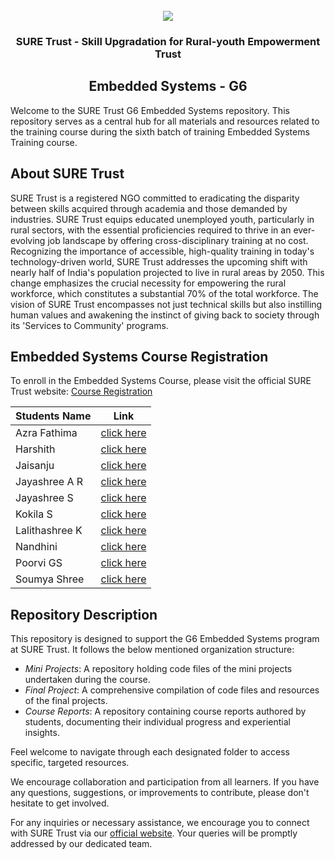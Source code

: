 <!-- PROJECT LOGO -->
<br />

<div align="center">
   <img src='https://user-images.githubusercontent.com/73131499/166115643-d3187f47-d38f-41b2-ae42-5ecbbc60de14.png' />


<h3 align="center">SURE Trust - Skill Upgradation for Rural-youth Empowerment Trust</h3>
  <h2>  Embedded Systems  - G6 </h2>
</div>

Welcome to the SURE Trust G6 Embedded Systems repository. This repository serves as a central hub for all materials and resources related to the training course during the sixth batch of training Embedded Systems  Training course.

## About SURE Trust

SURE Trust is a registered NGO committed to eradicating the disparity between skills acquired through academia and those demanded by industries. SURE Trust equips educated unemployed youth, particularly in rural sectors, with the essential proficiencies required to thrive in an ever-evolving job landscape by offering cross-disciplinary training at no cost. Recognizing the importance of accessible, high-quality training in today's technology-driven world, SURE Trust addresses the upcoming shift with nearly half of India's population projected to live in rural areas by 2050. This change emphasizes the crucial necessity for empowering the rural workforce, which constitutes a substantial 70% of the total workforce. The vision of SURE Trust encompasses not just technical skills but also instilling human values and awakening the instinct of giving back to society through its 'Services to Community' programs. 

## Embedded Systems Course Registration

To enroll in the Embedded Systems Course, please visit the official SURE Trust website: [Course Registration](https://suretrustforruralyouth.com/courses/59)

|Students Name|Link|
|-------------|----|
|Azra Fathima|[click here](https://github.com/sure-trust/G6_ES/blob/main/Course%20Reports/Azra%20Fathima.md)|
|Harshith|[click here](https://github.com/sure-trust/G6_ES/blob/main/Course%20Reports/Harshith%20Gowda%20M.md)|
|Jaisanju|[click here](https://github.com/sure-trust/G6_ES/blob/main/Course%20Reports/Jaisanju%20D.md)|
|Jayashree A R|[click here](https://github.com/sure-trust/G6_ES/blob/main/Course%20Reports/Jayashree%20A%20R.md)|
|Jayashree S|[click here](https://github.com/sure-trust/G6_ES/blob/main/Course%20Reports/Jayashree.md)|
|Kokila S|[click here](https://github.com/sure-trust/G6_ES/blob/main/Course%20Reports/Kokila%20S.md)|
|Lalithashree K|[click here](https://github.com/sure-trust/G6_ES/blob/main/Course%20Reports/Lalithashree%20K.md)|
|Nandhini|[click here](https://github.com/sure-trust/G6_ES/blob/main/Course%20Reports/Nandhini.md)|
|Poorvi GS|[click here](https://github.com/sure-trust/G6_ES/blob/main/Course%20Reports/Poorvi%20G%20S.md)|
|Soumya Shree|[click here](https://github.com/sure-trust/G6_ES/blob/main/Course%20Reports/Sowmya%20Shree%20N.md)|

## Repository Description

This repository is designed to support the G6  Embedded Systems program at SURE Trust. It follows the below mentioned organization structure:

- *Mini Projects*: A repository holding code files of the mini projects undertaken during the course.
- *Final Project*: A comprehensive compilation of code files and resources of the final projects.
- *Course Reports*: A repository containing course reports authored by students, documenting their individual progress and experiential insights.

Feel welcome to navigate through each designated folder to access specific, targeted resources. 

We encourage collaboration and participation from all learners. If you have any questions, suggestions, or improvements to contribute, please don't hesitate to get involved.

For any inquiries or necessary assistance, we encourage you to connect with SURE Trust via our [official website](https://suretrustforruralyouth.com/). Your queries will be promptly addressed by our dedicated team.
